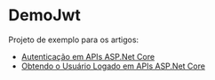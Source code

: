 # DemoJwt

Projeto de exemplo para os artigos:

* [Autenticação em APIs ASP.Net Core](https://www.wellingtonjhn.com/posts/autentica%C3%A7%C3%A3o-em-apis-asp.net-core-com-jwt/)
* [Obtendo o Usuário Logado em APIs ASP.Net Core](https://www.wellingtonjhn.com/posts/obtendo-o-usu%C3%A1rio-logado-em-apis-asp.net-core/)
